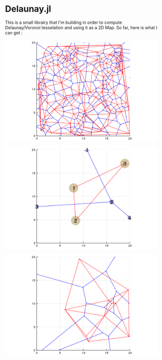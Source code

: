 # Delaunay.jl

This is a small librairy that I'm building in order to compute Delaunay/Voronoï tesselation and using it as a 2D Map. So far, here is what I can get :

![](example.png)

![](example_3_points.png)

![](example_10_points.png)
